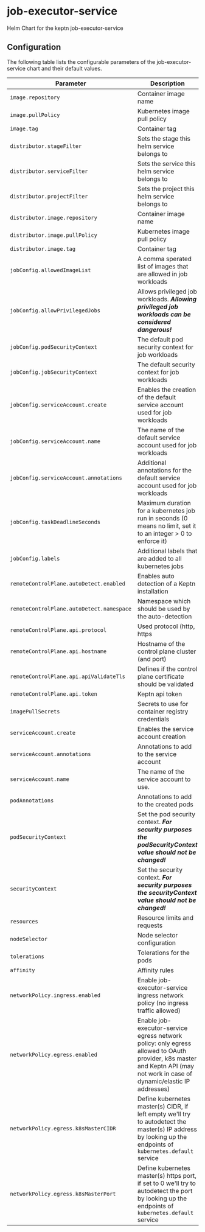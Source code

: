 
job-executor-service
===========

Helm Chart for the keptn job-executor-service


## Configuration

The following table lists the configurable parameters of the job-executor-service chart and their default values.

| Parameter                                 | Description                                                                                                                                                               | Default                                         |
|-------------------------------------------|---------------------------------------------------------------------------------------------------------------------------------------------------------------------------|-------------------------------------------------|
| `image.repository`                        | Container image name                                                                                                                                                      | `"docker.io/keptncontrib/job-executor-service"` |
| `image.pullPolicy`                        | Kubernetes image pull policy                                                                                                                                              | `"IfNotPresent"`                                |
| `image.tag`                               | Container tag                                                                                                                                                             | `""`                                            |
| `distributor.stageFilter`                 | Sets the stage this helm service belongs to                                                                                                                               | `""`                                            |
| `distributor.serviceFilter`               | Sets the service this helm service belongs to                                                                                                                             | `""`                                            |
| `distributor.projectFilter`               | Sets the project this helm service belongs to                                                                                                                             | `""`                                            |
| `distributor.image.repository`            | Container image name                                                                                                                                                      | `"docker.io/keptn/distributor"`                 |
| `distributor.image.pullPolicy`            | Kubernetes image pull policy                                                                                                                                              | `"IfNotPresent"`                                |
| `distributor.image.tag`                   | Container tag                                                                                                                                                             | `""`                                            |
| `jobConfig.allowedImageList`              | A comma sperated list of images that are allowed in job workloads                                                                                                         | `""`                                            |
| `jobConfig.allowPrivilegedJobs`           | Allows privileged job workloads. ***Allowing privileged job workloads can be considered dangerous!***                                                                     | `false`                                         |
| `jobConfig.podSecurityContext`            | The default pod security context for job workloads                                                                                                                        | [See values.yaml](values.yaml)                  |
| `jobConfig.jobSecurityContext`            | The default security context for job workloads                                                                                                                            | [See values.yaml](values.yaml)                  |
| `jobConfig.serviceAccount.create`         | Enables the creation of the default service account used for job workloads                                                                                                | `true`                                          | 
| `jobConfig.serviceAccount.name`           | The name of the default service account used for job workloads                                                                                                            | `default-job-account`                           | 
| `jobConfig.serviceAccount.annotations`    | Additional annotations for the default service account used for job workloads                                                                                             | `{}`                                            |
| `jobConfig.taskDeadlineSeconds`           | Maximum duration for a kubernetes job run in seconds (0 means no limit, set it to an integer > 0 to enforce it)                                                           | `0`                                             |
| `jobConfig.labels`                        | Additional labels that are added to all kubernetes jobs                                                                                                                   | `{}`                                            |
| `remoteControlPlane.autoDetect.enabled`   | Enables auto detection of a Keptn installation                                                                                                                            | `false`                                         |
| `remoteControlPlane.autoDetect.namespace` | Namespace which should be used by the auto-detection                                                                                                                      | `""`                                            |
| `remoteControlPlane.api.protocol`         | Used protocol (http, https                                                                                                                                                | `"https"`                                       |
| `remoteControlPlane.api.hostname`         | Hostname of the control plane cluster (and port)                                                                                                                          | `"api-gateway-nginx.keptn"`                     |
| `remoteControlPlane.api.apiValidateTls`   | Defines if the control plane certificate should be validated                                                                                                              | `true`                                          |
| `remoteControlPlane.api.token`            | Keptn api token                                                                                                                                                           | `""`                                            |
| `imagePullSecrets`                        | Secrets to use for container registry credentials                                                                                                                         | `[]`                                            |
| `serviceAccount.create`                   | Enables the service account creation                                                                                                                                      | `true`                                          |
| `serviceAccount.annotations`              | Annotations to add to the service account                                                                                                                                 | `{}`                                            |
| `serviceAccount.name`                     | The name of the service account to use.                                                                                                                                   | `""`                                            |
| `podAnnotations`                          | Annotations to add to the created pods                                                                                                                                    | `{}`                                            |
| `podSecurityContext`                      | Set the pod security context. ***For security purposes the podSecurityContext value should not be changed!***                                                             | [See values.yaml](values.yaml)                  |
| `securityContext`                         | Set the security context. ***For security purposes the securityContext value should not be changed!***                                                                    | [See values.yaml](values.yaml)                  |
| `resources`                               | Resource limits and requests                                                                                                                                              | `{}`                                            |
| `nodeSelector`                            | Node selector configuration                                                                                                                                               | `{}`                                            |
| `tolerations`                             | Tolerations for the pods                                                                                                                                                  | `[]`                                            |
| `affinity`                                | Affinity rules                                                                                                                                                            | `{}`                                            |
| `networkPolicy.ingress.enabled`           | Enable job-executor-service ingress network policy (no ingress traffic allowed)                                                                                           | false                                           |
| `networkPolicy.egress.enabled`            | Enable job-executor-service egress network policy: only egress allowed to OAuth provider, k8s master and Keptn API (may not work in case of dynamic/elastic IP addresses) | false                                           |
| `networkPolicy.egress.k8sMasterCIDR`      | Define kubernetes master(s) CIDR, if left empty we'll try to autodetect the master(s) IP address by looking up the endpoints of `kubernetes.default` service              | ""                                              |
| `networkPolicy.egress.k8sMasterPort`      | Define kubernetes master(s) https port, if set to 0 we'll try to autodetect the port by looking up the endpoints of `kubernetes.default` service                          | ""                                              |





